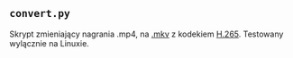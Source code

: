 ## `convert.py`

Skrypt zmieniający nagrania .mp4, na [.mkv](https://en.wikipedia.org/wiki/Matroska) z kodekiem [H.265](https://en.wikipedia.org/wiki/High_Efficiency_Video_Coding). Testowany wylącznie na Linuxie.
